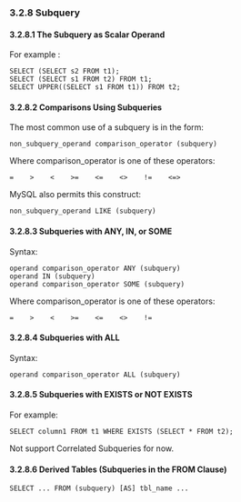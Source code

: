 ### 3.2.8 Subquery 
#### 3.2.8.1 The Subquery as Scalar Operand
For example :  

    SELECT (SELECT s2 FROM t1);  
    SELECT (SELECT s1 FROM t2) FROM t1;  
    SELECT UPPER((SELECT s1 FROM t1)) FROM t2;  

 

#### 3.2.8.2 Comparisons Using Subqueries
The most common use of a subquery is in the form:

	non_subquery_operand comparison_operator (subquery)

Where comparison_operator is one of these operators:

	=    >    <    >=    <=    <>    !=    <=>

MySQL also permits this construct:

	non_subquery_operand LIKE (subquery)

#### 3.2.8.3 Subqueries with ANY, IN, or SOME
Syntax:

	operand comparison_operator ANY (subquery)
	operand IN (subquery)
	operand comparison_operator SOME (subquery)

 

Where comparison_operator is one of these operators:

	=    >    <    >=    <=    <>    !=

#### 3.2.8.4 Subqueries with ALL
Syntax:

	operand comparison_operator ALL (subquery)

#### 3.2.8.5 Subqueries with EXISTS or NOT EXISTS
For example:

	SELECT column1 FROM t1 WHERE EXISTS (SELECT * FROM t2);

Not support Correlated Subqueries for now.

 

#### 3.2.8.6 Derived Tables (Subqueries in the FROM Clause)

	SELECT ... FROM (subquery) [AS] tbl_name ...
